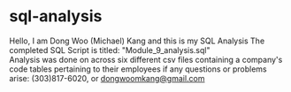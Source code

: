 # sql-analysis
Hello, I am Dong Woo (Michael) Kang and this is my SQL Analysis The completed SQL Script is titled: "Module_9_analysis.sql"  
Analysis was done on across six different csv files containing a company's code tables pertaining to their employees
if any questions or problems arise: (303)817-6020, or dongwoomkang@gmail.com
